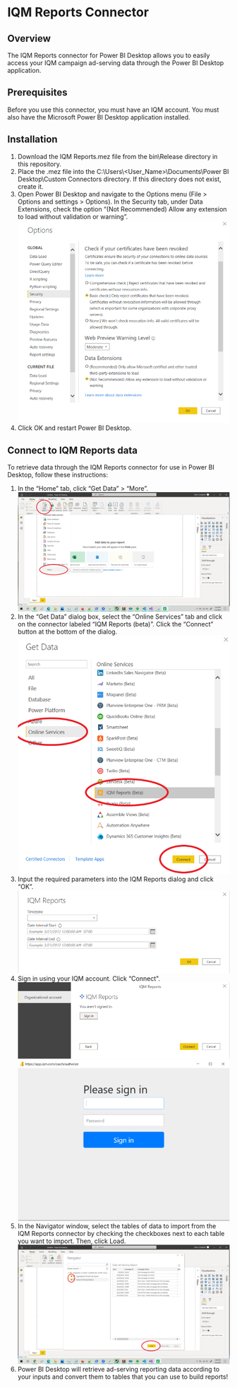 # IQM Reports Connector

## Overview

The IQM Reports connector for Power BI Desktop allows you to easily access your IQM campaign ad-serving data through the Power BI Desktop application.

## Prerequisites

Before you use this connector, you must have an IQM account. You must also have the Microsoft Power BI Desktop application installed.

## Installation

1. Download the IQM Reports.mez file from the bin&#92;Release directory in this repository.
2. Place the .mez file into the C:&#92;Users&#92;&lt;User_Name&gt;&#92;Documents&#92;Power BI Desktop&#92;Custom Connectors directory. If this directory does not exist, create it.
3. Open Power BI Desktop and navigate to the Options menu (File &gt; Options and settings &gt; Options). In the Security tab, under Data Extensions, check the option &#8220;(Not Recommended) Allow any extension to load without validation or warning&#8221;.
![Options window in Power BI Desktop.](documentation_images/Options_DataExtensions_NotRecommended.png)
4. Click OK and restart Power BI Desktop.

## Connect to IQM Reports data

To retrieve data through the IQM Reports connector for use in Power BI Desktop, follow these instructions:

1. In the “Home” tab, click “Get Data” > “More”. 
![Under Home, click Get Data &gt; More](documentation_images/GetData_More.png)
2. In the “Get Data” dialog box, select the “Online Services” tab and click on the connector labeled “IQM Reports (beta)”. Click the “Connect” button at the bottom of the dialog.
![Get Data window with IQM Reports connector selected.](documentation_images/GetData_IQMReports_Connect.png)
3. Input the required parameters into the IQM Reports dialog and click “OK”.
![Required parameters: Timezone, Date Interval Start, Date Interval End.](documentation_images/RequiredParameters.png)
4. Sign in using your IQM account. Click “Connect".
![Sign into your IQM account.](documentation_images/SignIn.png)
![Sign into your IQM account.](documentation_images/SignInPopup.png)
5. In the Navigator window, select the tables of data to import from the IQM Reports connector by checking the checkboxes next to each table you want to import. Then, click Load.
![Import tables of data from IQM Reports connector.](documentation_images/Navigator_LoadData_Full.png)
6. Power BI Desktop will retrieve ad-serving reporting data according to your inputs and convert them to tables that you can use to build reports!

